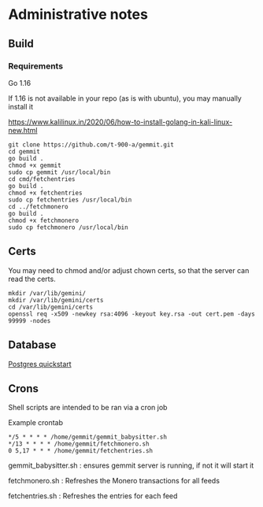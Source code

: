 # Administrative notes

## Build

### Requirements

Go 1.16

If 1.16 is not available in your repo (as is with ubuntu), you may manually install it

https://www.kalilinux.in/2020/06/how-to-install-golang-in-kali-linux-new.html

```
git clone https://github.com/t-900-a/gemmit.git
cd gemmit
go build .
chmod +x gemmit
sudo cp gemmit /usr/local/bin
cd cmd/fetchentries
go build .
chmod +x fetchentries
sudo cp fetchentries /usr/local/bin
cd ../fetchmonero
go build .
chmod +x fetchmonero
sudo cp fetchmonero /usr/local/bin
```
## Certs
You may need to chmod and/or adjust chown certs, so that the server can read the certs.
```
mkdir /var/lib/gemini/
mkdir /var/lib/gemini/certs
cd /var/lib/gemini/certs
openssl req -x509 -newkey rsa:4096 -keyout key.rsa -out cert.pem -days 99999 -nodes
```

## Database
[Postgres quickstart](https://www.digitalocean.com/community/tutorials/how-to-install-postgresql-on-ubuntu-20-04-quickstart)
## Crons

Shell scripts are intended to be ran via a cron job

Example crontab

```
*/5 * * * * /home/gemmit/gemmit_babysitter.sh
*/13 * * * * /home/gemmit/fetchmonero.sh
0 5,17 * * * /home/gemmit/fetchentries.sh
```

gemmit_babysitter.sh : ensures gemmit server is running, if not it will start it

fetchmonero.sh : Refreshes the Monero transactions for all feeds

fetchentries.sh : Refreshes the entries for each feed
